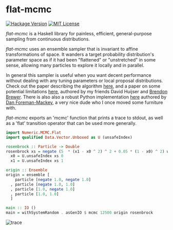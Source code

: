 # flat-mcmc

[![Hackage Version](https://img.shields.io/hackage/v/flat-mcmc.svg)](http://hackage.haskell.org/package/flat-mcmc)
[![MIT License](https://img.shields.io/badge/license-MIT-blue.svg)](https://github.com/jtobin/flat-mcmc/blob/master/LICENSE)

*flat-mcmc* is a Haskell library for painless, efficient, general-purpose
sampling from continuous distributions.

*flat-mcmc* uses an ensemble sampler that is invariant to affine
transformations of space.  It wanders a target probability distribution's
parameter space as if it had been "flattened" or "unstretched" in some sense,
allowing many particles to explore it locally and in parallel.

In general this sampler is useful when you want decent performance without
dealing with any tuning parameters or local proposal distributions.  Check out
the paper describing the algorithm
[here](http://msp.org/camcos/2010/5-1/camcos-v5-n1-p04-p.pdf), and a paper on
some potential limitations [here](http://arxiv.org/abs/1509.02230), authored
by my friends David Huijser and [Brendon
Brewer](https://www.stat.auckland.ac.nz/~brewer/).  There is also also a robust
Python implementation [here](http://dan.iel.fm/emcee/current/) authored by [Dan
Foreman-Mackey](http://dan.iel.fm), a very nice dude who I once moved some
furniture with.

*flat-mcmc* exports an 'mcmc' function that prints a trace to stdout, as well
as a 'flat' transition operator that can be used more generally.

``` haskell
import Numeric.MCMC.Flat
import qualified Data.Vector.Unboxed as U (unsafeIndex)

rosenbrock :: Particle -> Double
rosenbrock xs = negate (5  * (x1 - x0 ^ 2) ^ 2 + 0.05 * (1 - x0) ^ 2) where
  x0 = U.unsafeIndex xs 0
  x1 = U.unsafeIndex xs 1

origin :: Ensemble
origin = ensemble [
    particle [negate 1.0, negate 1.0]
  , particle [negate 1.0, 1.0]
  , particle [1.0, negate 1.0]
  , particle [1.0, 1.0]
  ]

main :: IO ()
main = withSystemRandom . asGenIO $ mcmc 12500 origin rosenbrock
```

![trace](http://jtobin.ca/flat-mcmc/img/Rosenbrock_AIE.png)

